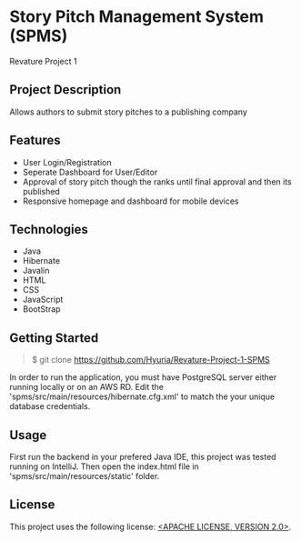 # Story Pitch Management System (SPMS)
Revature Project 1

## Project Description 
Allows authors to submit story pitches to a publishing company


## Features
- User Login/Registration
- Seperate Dashboard for User/Editor
- Approval of story pitch though the ranks until final approval and then its published
- Responsive homepage and dashboard for mobile devices

## Technologies
- Java
- Hibernate 
- Javalin
- HTML
- CSS
- JavaScript
- BootStrap

## Getting Started
> $ git clone https://github.com/Hyuria/Revature-Project-1-SPMS

In order to run the application, you must have PostgreSQL server either running locally or on an AWS RD. Edit the 'spms/src/main/resources/hibernate.cfg.xml' to match the your unique database credentials.

## Usage
First run the backend in your prefered Java IDE, this project was tested running on IntelliJ. 
Then open the index.html file in 'spms/src/main/resources/static' folder.

## License
This project uses the following license: [<APACHE LICENSE, VERSION 2.0>](<https://www.apache.org/licenses/LICENSE-2.0>).

